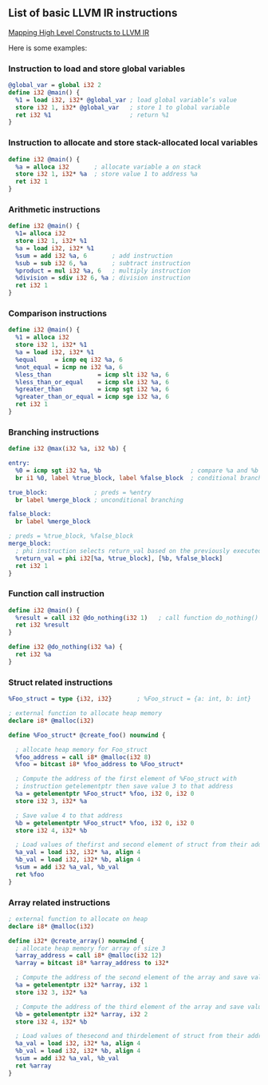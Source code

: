 ## List of basic LLVM IR instructions

[Mapping High Level Constructs to LLVM IR](https://mapping-high-level-constructs-to-llvm-ir.readthedocs.io/en/latest/README.html)

Here is some examples:

### Instruction to load and store global variables

```llvm
@global_var = global i32 2
define i32 @main() {
  %1 = load i32, i32* @global_var ; load global variable’s value
  store i32 1, i32* @global_var   ; store 1 to global variable
  ret i32 %1                      ; return %1
}
```

### Instruction to allocate and store stack-allocated local variables

```llvm
define i32 @main() {
  %a = alloca i32       ; allocate variable a on stack
  store i32 1, i32* %a  ; store value 1 to address %a
  ret i32 1
}
```

### Arithmetic instructions

```llvm
define i32 @main() {
  %1= alloca i32
  store i32 1, i32* %1
  %a = load i32, i32* %1
  %sum = add i32 %a, 6       ; add instruction
  %sub = sub i32 6, %a       ; subtract instruction
  %product = mul i32 %a, 6   ; multiply instruction
  %division = sdiv i32 6, %a ; division instruction
  ret i32 1
}
```

### Comparison instructions

```llvm
define i32 @main() {
  %1 = alloca i32
  store i32 1, i32* %1
  %a = load i32, i32* %1
  %equal     = icmp eq i32 %a, 6
  %not_equal = icmp ne i32 %a, 6
  %less_than             = icmp slt i32 %a, 6
  %less_than_or_equal    = icmp sle i32 %a, 6
  %greater_than          = icmp sgt i32 %a, 6
  %greater_than_or_equal = icmp sge i32 %a, 6
  ret i32 1
}
```

### Branching instructions

```llvm
define i32 @max(i32 %a, i32 %b) {

entry:
  %0 = icmp sgt i32 %a, %b                         ; compare %a and %b
  br i1 %0, label %true_block, label %false_block  ; conditional branching

true_block:             ; preds = %entry
  br label %merge_block ; unconditional branching

false_block:
  br label %merge_block

; preds = %true_block, %false_block
merge_block:
  ; phi instruction selects return_val based on the previously executed block in the control flow
  %return_val = phi i32[%a, %true_block], [%b, %false_block]
  ret i32 1
}

```

### Function call instruction

```llvm
define i32 @main() {
  %result = call i32 @do_nothing(i32 1)   ; call function do_nothing() with value 1
  ret i32 %result
}

define i32 @do_nothing(i32 %a) {
  ret i32 %a
}
```

### Struct related instructions

```llvm
%Foo_struct = type {i32, i32}       ; %Foo_struct = {a: int, b: int}

; external function to allocate heap memory
declare i8* @malloc(i32)

define %Foo_struct* @create_foo() nounwind {

  ; allocate heap memory for Foo_struct
  %foo_address = call i8* @malloc(i32 8)
  %foo = bitcast i8* %foo_address to %Foo_struct*

  ; Compute the address of the first element of %Foo_struct with
  ; instruction getelementptr then save value 3 to that address
  %a = getelementptr %Foo_struct* %foo, i32 0, i32 0
  store i32 3, i32* %a

  ; Save value 4 to that address
  %b = getelementptr %Foo_struct* %foo, i32 0, i32 0
  store i32 4, i32* %b

  ; Load values of thefirst and second element of struct from their addresses
  %a_val = load i32, i32* %a, align 4
  %b_val = load i32, i32* %b, align 4
  %sum = add i32 %a_val, %b_val
  ret %foo
}
```

### Array related instructions

```llvm
; external function to allocate on heap
declare i8* @malloc(i32)

define i32* @create_array() nounwind {
  ; allocate heap memory for array of size 3
  %array_address = call i8* @malloc(i32 12)
  %array = bitcast i8* %array_address to i32*

  ; Compute the address of the second element of the array and save value 3 to that address
  %a = getelementptr i32* %array, i32 1
  store i32 3, i32* %a

  ; Compute the address of the third element of the array and save value 4 to that address
  %b = getelementptr i32* %array, i32 2
  store i32 4, i32* %b

  ; Load values of thesecond and thirdelement of struct from their addresses
  %a_val = load i32, i32* %a, align 4
  %b_val = load i32, i32* %b, align 4
  %sum = add i32 %a_val, %b_val
  ret %array
}
```
